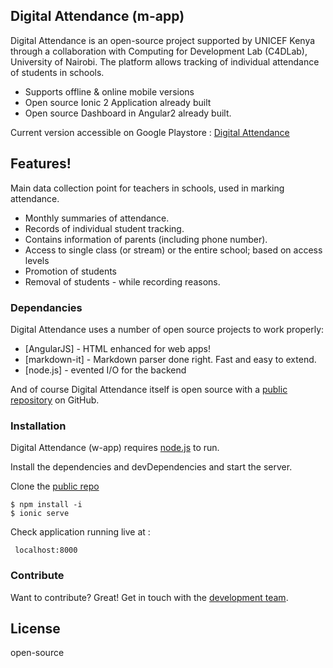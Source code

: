 ## Digital Attendance (m-app)

Digital Attendance is an open-source project supported by UNICEF Kenya through a collaboration with Computing for Development Lab (C4DLab), University of Nairobi. The platform allows tracking of individual attendance of students in schools. 

  - Supports offline & online mobile versions
  - Open source Ionic 2 Application already built
  - Open source Dashboard in Angular2 already built.
  

Current version accessible on Google Playstore : [Digital Attendance](https://play.google.com/store/apps/details?id=com.c4dlab.sisitechoosc)

## Features!

Main data collection point for teachers in schools, used in marking attendance.

  - Monthly summaries of attendance.
  - Records of individual student tracking. 
  - Contains information of parents (including phone number).
  - Access to single class (or stream) or the entire school; based on access levels
  - Promotion of students
  - Removal of students - while recording reasons.

### Dependancies

Digital Attendance uses a number of open source projects to work properly:

* [AngularJS] - HTML enhanced for web apps!
* [markdown-it] - Markdown parser done right. Fast and easy to extend.
* [node.js] - evented I/O for the backend

And of course Digital Attendance itself is open source with a [public repository](https://github.com/C4DLabOrg/da_api) on GitHub.

### Installation

Digital Attendance (w-app) requires [node.js](https://nodejs.org/en/) to run.

Install the dependencies and devDependencies and start the server.

Clone the [public repo](https://github.com/C4DLabOrg/da_app.git)

```
$ npm install -i
$ ionic serve
```

Check application running live at :

``` localhost:8000```


### Contribute

Want to contribute? Great!
Get in touch with the [development team](https://github.com/shimanyi). 


License
----

open-source



